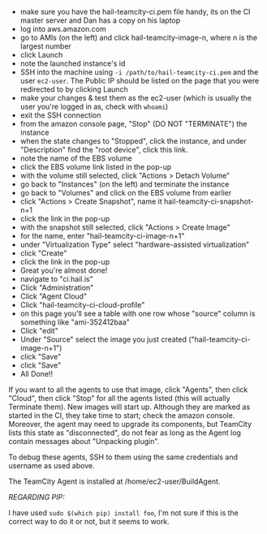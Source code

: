 
 - make sure you have the hail-teamcity-ci.pem file handy, its on the CI master
   server and Dan has a copy on his laptop
 - log into aws.amazon.com
 - go to AMIs (on the left) and click hail-teamcity-image-n, where n is the
   largest number
 - click Launch
 - note the launched instance's id
 - SSH into the machine using `-i /path/to/hail-teamcity-ci.pem` and the user
   `ec2-user`. The Public IP should be listed on the page that you were
   redirected to by clicking Launch
 - make your changes & test them as the ec2-user (which is usually the user
   you're logged in as, check with `whoami`)
 - exit the SSH connection
 - from the amazon console page, "Stop" (DO NOT "TERMINATE") the instance
 - when the state changes to "Stopped", click the instance, and under
   "Description" find the "root device", click this link.
 - note the name of the EBS volume
 - click the EBS volume link listed in the pop-up
 - with the volume still selected, click "Actions > Detach Volume"
 - go back to "Instances" (on the left) and terminate the instance
 - go back to "Volumes" and click on the EBS volume from earlier
 - click "Actions > Create Snapshot", name it hail-teamcity-ci-snapshot-n+1
 - click the link in the pop-up
 - with the snapshot still selected, click "Actions > Create Image"
 - for the name, enter "hail-teamcity-ci-image-n+1"
 - under "Virtualization Type" select "hardware-assisted virtualization"
 - click "Create"
 - click the link in the pop-up
 - Great you're almost done!
 - navigate to "ci.hail.is"
 - Click "Administration"
 - Click "Agent Cloud"
 - Click "hail-teamcity-ci-cloud-profile"
 - on this page you'll see a table with one row whose "source" column is
   something like "ami-352412baa"
 - Click "edit"
 - Under "Source" select the image you just created ("hail-teamcity-ci-image-n+1")
 - click "Save"
 - click "Save"
 - All Done!!

If you want to all the agents to use that image, click "Agents", then click
"Cloud", then click "Stop" for all the agents listed (this will actually
Terminate them). New images will start up. Although they are marked as started
in the CI, they take time to start; check the amazon console. Moreover, the
agent may need to upgrade its components, but TeamCity lists this state as
"disconnected", do not fear as long as the Agent log contain messages about
"Unpacking plugin".

To debug these agents, SSH to them using the same credentials and username as
used above.

The TeamCity Agent is installed at /home/ec2-user/BuildAgent.


*REGARDING PIP:*

I have used `sudo $(which pip) install foo`, I'm not sure if this is the correct
way to do it or not, but it seems to work.

